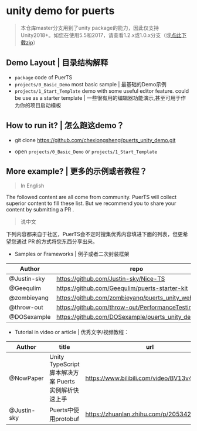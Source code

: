 # unity demo for puerts
> 本仓库master分支用到了unity package的能力，因此仅支持Unity2018+。如您在使用5.5和2017，请查看1.2.x或1.0.x分支（或[点此下载zip](https://github.com/chexiongsheng/puerts_unity_demo/archive/refs/heads/1.2.x.zip)）

## Demo Layout | 目录结构解释

* `package` code of PuerTS
* `projects/0_Basic_Demo` most basic sample | 最基础的Demo示例
* `projects/1_Start_Template` demo with some useful editor feature. could be use as a starter template | 一些很有用的编辑器功能演示,甚至可用于作为你的项目启动模板

## How to run it? | 怎么跑这demo？

* git clone https://github.com/chexiongsheng/puerts_unity_demo.git 

* open `projects/0_Basic_Demo` or `projects/1_Start_Template`

## More example? | 更多的示例或者教程？

> In English

The followed content are all come from community. PuerTS will collect superior content to fill these list. But we recommend you to share your content by submitting a  PR .

> 说中文

下列内容都来自于社区，PuerTS会不定时搜集优秀内容填进下面的列表，但更希望您通过 PR 的方式将您东西分享出来。

* Samples or Frameworks | 例子或者二次封装框架

| Author | repo | type | star |
| --- | --- | --- | --- |
| @Justin-sky | https://github.com/Justin-sky/Nice-TS | Framework | 250+ |
| @Geequlim | https://github.com/Geequlim/puerts-starter-kit | Framework | 80+ |
| @zombieyang | https://github.com/zombieyang/puerts_unity_webgl_demo | Samples | 30+ |
| @throw-out | https://github.com/throw-out/PerformanceTesting | Samples | |
| @DOSexample | https://github.com/DOSexample/puerts_unity_demo | Samples | |


* Tutorial in video or article | 优秀文字/视频教程：

| Author | title | url |
| --- | --- | --- |
| @NowPaper | Unity TypeScript 脚本解决方案 Puerts 实例解析快速上手 | https://www.bilibili.com/video/BV13v411g7sV |
| @Justin-sky | Puerts中使用protobuf | https://zhuanlan.zhihu.com/p/205342984 |
